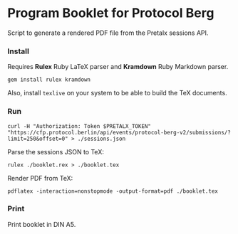 # Program Booklet for Protocol Berg

Script to generate a rendered PDF file from the Pretalx sessions API.

### Install

Requires **Rulex** Ruby LaTeX parser and **Kramdown** Ruby Markdown parser.

```
gem install rulex kramdown
```

Also, install `texlive` on your system to be able to build the TeX documents.

### Run

```
curl -H "Authorization: Token $PRETALX_TOKEN" "https://cfp.protocol.berlin/api/events/protocol-berg-v2/submissions/?limit=250&offset=0" > ./sessions.json
```

Parse the sessions JSON to TeX:

```
rulex ./booklet.rex > ./booklet.tex
```

Render PDF from TeX:

```
pdflatex -interaction=nonstopmode -output-format=pdf ./booklet.tex
```

### Print

Print booklet in DIN A5.
